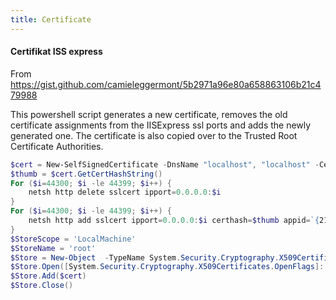 ```yaml
---
title: Certificate
---
```


#### Certifikat ISS express
From <https://gist.github.com/camieleggermont/5b2971a96e80a658863106b21c479988> 

This powershell script generates a new certificate, removes the old certificate assignments from the IISExpress ssl ports and adds the newly generated one. The certificate is also copied over to the Trusted Root Certificate Authorities.

```ps1
$cert = New-SelfSignedCertificate -DnsName "localhost", "localhost" -CertStoreLocation "cert:\LocalMachine\My" -NotAfter (Get-Date).AddYears(5)
$thumb = $cert.GetCertHashString()
For ($i=44300; $i -le 44399; $i++) {
    netsh http delete sslcert ipport=0.0.0.0:$i
}
For ($i=44300; $i -le 44399; $i++) {
    netsh http add sslcert ipport=0.0.0.0:$i certhash=$thumb appid=`{214124cd-d05b-4309-9af9-9caa44b2b74a`}
}
$StoreScope = 'LocalMachine'
$StoreName = 'root'
$Store = New-Object  -TypeName System.Security.Cryptography.X509Certificates.X509Store  -ArgumentList $StoreName, $StoreScope
$Store.Open([System.Security.Cryptography.X509Certificates.OpenFlags]::ReadWrite)
$Store.Add($cert)
$Store.Close()
```